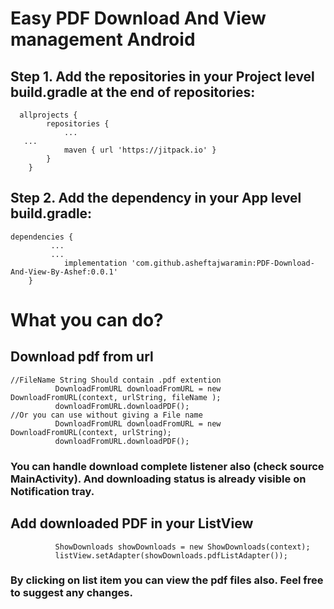 # Easy PDF Download And View management Android

## Step 1. Add the repositories in your Project level build.gradle at the end of repositories:
```
  allprojects {
		repositories {
			...
   ...
			maven { url 'https://jitpack.io' }
		}
	}
```
## Step 2. Add the dependency in your App level build.gradle:
```
dependencies {
         ...
         ...
	        implementation 'com.github.asheftajwaramin:PDF-Download-And-View-By-Ashef:0.0.1'
	}
```

# What you can do?

## Download pdf from url
```
//FileName String Should contain .pdf extention
          DownloadFromURL downloadFromURL = new DownloadFromURL(context, urlString, fileName ); 
          downloadFromURL.downloadPDF();
//Or you can use without giving a File name
          DownloadFromURL downloadFromURL = new DownloadFromURL(context, urlString); 
          downloadFromURL.downloadPDF();
```
### You can handle download complete listener also (check source MainActivity). And downloading status is already visible on Notification tray.  

## Add downloaded PDF in your ListView
```
          ShowDownloads showDownloads = new ShowDownloads(context);
          listView.setAdapter(showDownloads.pdfListAdapter());
```

### By clicking on list item you can view the pdf files also. Feel free to suggest any changes. 
